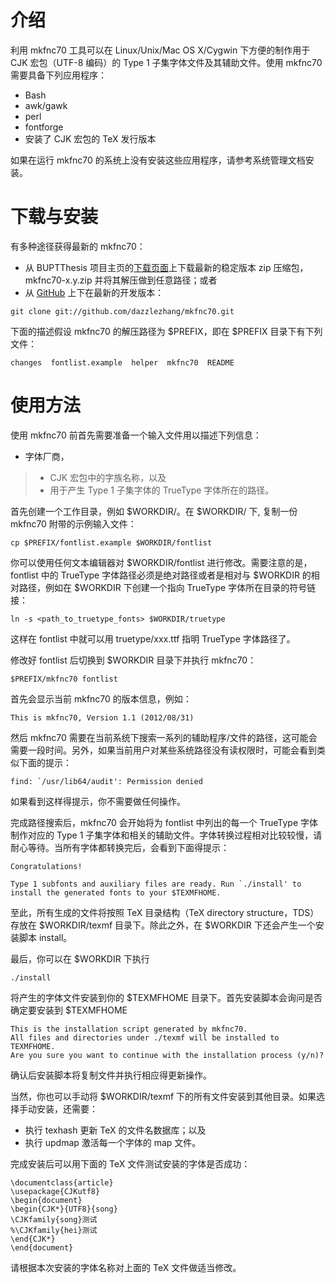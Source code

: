 # 介绍 #

利用 mkfnc70 工具可以在 Linux/Unix/Mac OS X/Cygwin 下方便的制作用于 CJK 宏包（UTF-8 编码）的 Type 1 子集字体文件及其辅助文件。使用 mkfnc70 需要具备下列应用程序：

  * Bash
  * awk/gawk
  * perl
  * fontforge
  * 安装了 CJK 宏包的 TeX 发行版本

如果在运行 mkfnc70 的系统上没有安装这些应用程序，请参考系统管理文档安装。

# 下载与安装 #
有多种途径获得最新的 mkfnc70：

  * 从 BUPTThesis 项目主页的[下载页面](http://code.google.com/p/buptthesis/downloads/list)上下载最新的稳定版本 zip 压缩包，mkfnc70-x.y.zip 并将其解压做到任意路径；或者
  * 从 [GitHub](https://github.com/dazzlezhang/mkfnc70) 上下在最新的开发版本：
```
git clone git://github.com/dazzlezhang/mkfnc70.git
```

下面的描述假设 mkfnc70 的解压路径为 $PREFIX，即在 $PREFIX 目录下有下列文件：
```
changes  fontlist.example  helper  mkfnc70  README
```

# 使用方法 #
使用 mkfnc70 前首先需要准备一个输入文件用以描述下列信息：
  * 字体厂商，
> - CJK 宏包中的字族名称，以及
> - 用于产生 Type 1 子集字体的 TrueType 字体所在的路径。

首先创建一个工作目录，例如 $WORKDIR/。在 $WORKDIR/ 下, 复制一份 mkfnc70 附带的示例输入文件：
```
cp $PREFIX/fontlist.example $WORKDIR/fontlist
```
你可以使用任何文本编辑器对 $WORKDIR/fontlist 进行修改。需要注意的是，fontlist 中的 TrueType 字体路径必须是绝对路径或者是相对与 $WORKDIR 的相对路径，例如在 $WORKDIR  下创建一个指向 TrueType 字体所在目录的符号链接：
```
ln -s <path_to_truetype_fonts> $WORKDIR/truetype
```
这样在 fontlist 中就可以用 truetype/xxx.ttf 指明 TrueType 字体路径了。

修改好 fontlist 后切换到 $WORKDIR 目录下并执行 mkfnc70：
```
$PREFIX/mkfnc70 fontlist
```
首先会显示当前 mkfnc70 的版本信息，例如：
```
This is mkfnc70, Version 1.1 (2012/08/31)
```
然后 mkfnc70 需要在当前系统下搜索一系列的辅助程序/文件的路径，这可能会需要一段时间。另外，如果当前用户对某些系统路径没有读权限时，可能会看到类似下面的提示：
```
find: `/usr/lib64/audit': Permission denied
```
如果看到这样得提示，你不需要做任何操作。

完成路径搜索后，mkfnc70 会开始将为 fontlist 中列出的每一个 TrueType 字体制作对应的 Type 1 子集字体和相关的辅助文件。字体转换过程相对比较较慢，请耐心等待。当所有字体都转换完后，会看到下面得提示：
```
Congratulations! 

Type 1 subfonts and auxiliary files are ready. Run `./install' to
install the generated fonts to your $TEXMFHOME.
```

至此，所有生成的文件将按照 TeX 目录结构（TeX directory structure，TDS）存放在 $WORKDIR/texmf 目录下。除此之外，在 $WORKDIR 下还会产生一个安装脚本 install。

最后，你可以在 $WORKDIR 下执行
```
./install
```
将产生的字体文件安装到你的 $TEXMFHOME 目录下。首先安装脚本会询问是否确定要安装到 $TEXMFHOME
```
This is the installation script generated by mkfnc70. 
All files and directories under ./texmf will be installed to
TEXMFHOME.
Are you sure you want to continue with the installation process (y/n)?
```
确认后安装脚本将复制文件并执行相应得更新操作。

当然，你也可以手动将 $WORKDIR/texmf 下的所有文件安装到其他目录。如果选择手动安装，还需要：
  * 执行 texhash 更新 TeX 的文件名数据库；以及
  * 执行 updmap 激活每一个字体的 map 文件。

完成安装后可以用下面的 TeX 文件测试安装的字体是否成功：
```
\documentclass{article}
\usepackage{CJKutf8}
\begin{document}
\begin{CJK*}{UTF8}{song}
\CJKfamily{song}测试
%\CJKfamily{hei}测试
\end{CJK*}
\end{document}
```
请根据本次安装的字体名称对上面的 TeX 文件做适当修改。